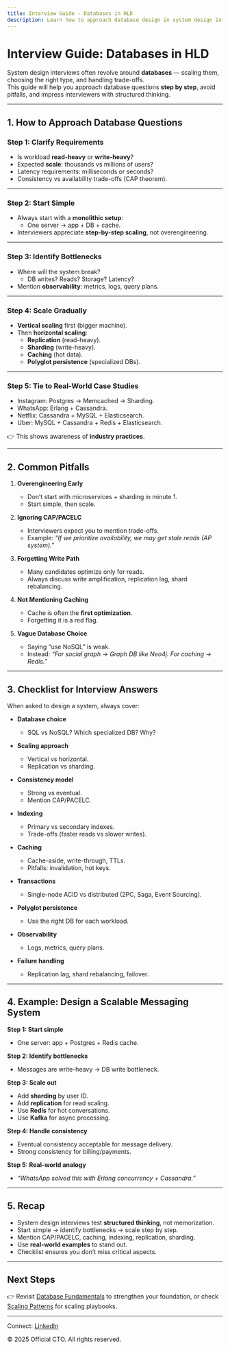 ```yaml
---
title: Interview Guide - Databases in HLD
description: Learn how to approach database design in system design interviews, common pitfalls, trade-offs, and a structured checklist.
---
```


# Interview Guide: Databases in HLD

System design interviews often revolve around **databases** — scaling them, choosing the right type, and handling trade-offs.  
This guide will help you approach database questions **step by step**, avoid pitfalls, and impress interviewers with structured thinking.

---

## 1. How to Approach Database Questions

### Step 1: Clarify Requirements
- Is workload **read-heavy** or **write-heavy**?  
- Expected **scale**: thousands vs millions of users?  
- Latency requirements: milliseconds or seconds?  
- Consistency vs availability trade-offs (CAP theorem).  

---

### Step 2: Start Simple
- Always start with a **monolithic setup**:  
  - One server → app + DB + cache.  
- Interviewers appreciate **step-by-step scaling**, not overengineering.  

---

### Step 3: Identify Bottlenecks
- Where will the system break?  
  - DB writes? Reads? Storage? Latency?  
- Mention **observability**: metrics, logs, query plans.  

---

### Step 4: Scale Gradually
- **Vertical scaling** first (bigger machine).  
- Then **horizontal scaling**:  
  - **Replication** (read-heavy).  
  - **Sharding** (write-heavy).  
  - **Caching** (hot data).  
  - **Polyglot persistence** (specialized DBs).  

---

### Step 5: Tie to Real-World Case Studies
- Instagram: Postgres → Memcached → Sharding.  
- WhatsApp: Erlang + Cassandra.  
- Netflix: Cassandra + MySQL + Elasticsearch.  
- Uber: MySQL + Cassandra + Redis + Elasticsearch.  

👉 This shows awareness of **industry practices**.

---

## 2. Common Pitfalls

1. **Overengineering Early**
   - Don’t start with microservices + sharding in minute 1.  
   - Start simple, then scale.  

2. **Ignoring CAP/PACELC**
   - Interviewers expect you to mention trade-offs.  
   - Example: *“If we prioritize availability, we may get stale reads (AP system).”*  

3. **Forgetting Write Path**
   - Many candidates optimize only for reads.  
   - Always discuss write amplification, replication lag, shard rebalancing.  

4. **Not Mentioning Caching**
   - Cache is often the **first optimization**.  
   - Forgetting it is a red flag.  

5. **Vague Database Choice**
   - Saying “use NoSQL” is weak.  
   - Instead: *“For social graph → Graph DB like Neo4j. For caching → Redis.”*  

---

## 3. Checklist for Interview Answers

When asked to design a system, always cover:

- **Database choice**
  - SQL vs NoSQL? Which specialized DB? Why?  

- **Scaling approach**
  - Vertical vs horizontal.  
  - Replication vs sharding.  

- **Consistency model**
  - Strong vs eventual.  
  - Mention CAP/PACELC.  

- **Indexing**
  - Primary vs secondary indexes.  
  - Trade-offs (faster reads vs slower writes).  

- **Caching**
  - Cache-aside, write-through, TTLs.  
  - Pitfalls: invalidation, hot keys.  

- **Transactions**
  - Single-node ACID vs distributed (2PC, Saga, Event Sourcing).  

- **Polyglot persistence**
  - Use the right DB for each workload.  

- **Observability**
  - Logs, metrics, query plans.  

- **Failure handling**
  - Replication lag, shard rebalancing, failover.  

---

## 4. Example: Design a Scalable Messaging System

**Step 1: Start simple**  
- One server: app + Postgres + Redis cache.  

**Step 2: Identify bottlenecks**  
- Messages are write-heavy → DB write bottleneck.  

**Step 3: Scale out**  
- Add **sharding** by user ID.  
- Add **replication** for read scaling.  
- Use **Redis** for hot conversations.  
- Use **Kafka** for async processing.  

**Step 4: Handle consistency**  
- Eventual consistency acceptable for message delivery.  
- Strong consistency for billing/payments.  

**Step 5: Real-world analogy**  
- *“WhatsApp solved this with Erlang concurrency + Cassandra.”*  

---

## 5. Recap

- System design interviews test **structured thinking**, not memorization.  
- Start simple → identify bottlenecks → scale step by step.  
- Mention CAP/PACELC, caching, indexing, replication, sharding.  
- Use **real-world examples** to stand out.  
- Checklist ensures you don’t miss critical aspects.  

---

## Next Steps
👉 Revisit [Database Fundamentals](/sections/database/fundamentals.md) to strengthen your foundation, or check [Scaling Patterns](/sections/database/scaling-patterns.md) for scaling playbooks.

---

<footer>
  <p>Connect: <a href="https://www.linkedin.com/in/ravi-shankar-a725b0225/">LinkedIn</a></p>
  <p>&copy; 2025 Official CTO. All rights reserved.</p>
</footer>
